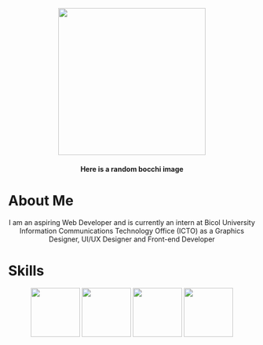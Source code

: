 
<div id="header" align="center">
  <img src="https://media.tenor.com/8WPW-T8L3nkAAAAM/bocchi-the-rock-bocchi.gif" width="300" height="300"/>
	<h4>Here is a random bocchi image</h4>
</div>

<div align="center">
<h1 align="start">About Me</h1>
	<p>I am an aspiring Web Developer and is currently an intern at Bicol University Information Communications Technology Office (ICTO) as a Graphics Designer, UI/UX Designer and Front-end Developer</p>
</div>

<div align="center">
	<h1 align="start">Skills</h1>
	<div display="flex">
		<img src="https://upload.wikimedia.org/wikipedia/commons/thumb/6/61/HTML5_logo_and_wordmark.svg/800px-HTML5_logo_and_wordmark.svg.png" width="100" height="100"/>
		<img src="https://upload.wikimedia.org/wikipedia/commons/thumb/d/d5/CSS3_logo_and_wordmark.svg/800px-CSS3_logo_and_wordmark.svg.png" height="100"/>
		<img src="https://upload.wikimedia.org/wikipedia/commons/6/6a/JavaScript-logo.png" height="100"/>
		<img src="https://upload.wikimedia.org/wikipedia/commons/2/27/PHP-logo.svg" height="100"/>
	</div>
</div>

